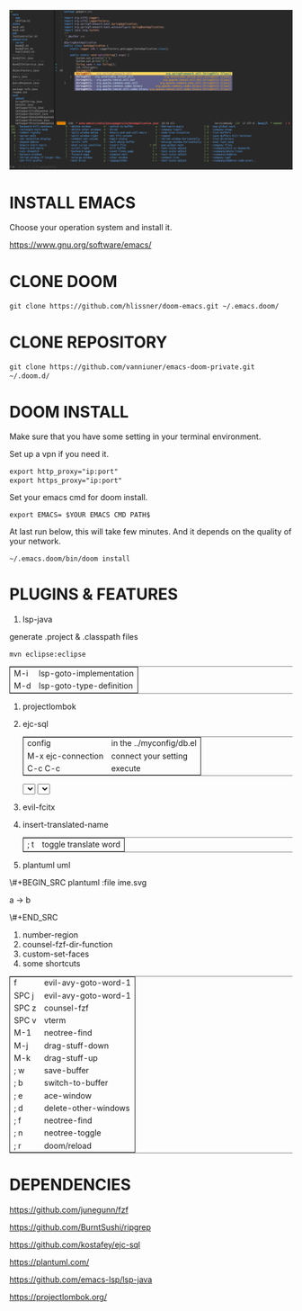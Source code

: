 ![img](tui-cut.png)


# INSTALL EMACS

Choose your operation system and install it.

<https://www.gnu.org/software/emacs/>


# CLONE DOOM

    git clone https://github.com/hlissner/doom-emacs.git ~/.emacs.doom/


# CLONE REPOSITORY

    git clone https://github.com/vanniuner/emacs-doom-private.git ~/.doom.d/


# DOOM INSTALL

Make sure that you have some setting in your terminal environment.

Set up a vpn if you need it.

    export http_proxy="ip:port"
    export https_proxy="ip:port"

Set your emacs cmd for doom install.

    export EMACS= $YOUR EMACS CMD PATH$

At last run below, this will take few minutes. And it depends on the quality of your network.

    ~/.emacs.doom/bin/doom install


# PLUGINS & FEATURES

1.  lsp-java

generate .project & .classpath files

    mvn eclipse:eclipse

<table border="2" cellspacing="0" cellpadding="6" rules="groups" frame="hsides">


<colgroup>
<col  class="org-left" />

<col  class="org-left" />
</colgroup>
<tbody>
<tr>
<td class="org-left">M-i</td>
<td class="org-left">lsp-goto-implementation</td>
</tr>


<tr>
<td class="org-left">M-d</td>
<td class="org-left">lsp-goto-type-definition</td>
</tr>
</tbody>
</table>

1.  projectlombok
2.  ejc-sql
    
    <table border="2" cellspacing="0" cellpadding="6" rules="groups" frame="hsides">
    
    
    <colgroup>
    <col  class="org-left" />
    
    <col  class="org-left" />
    </colgroup>
    <tbody>
    <tr>
    <td class="org-left">config</td>
    <td class="org-left">in the ../myconfig/db.el</td>
    </tr>
    
    
    <tr>
    <td class="org-left">M-x   ejc-connection</td>
    <td class="org-left">connect your setting</td>
    </tr>
    
    
    <tr>
    <td class="org-left">C-c  C-c</td>
    <td class="org-left">execute</td>
    </tr>
    </tbody>
    </table>

    
    <SELECT>
    
    SELECT * FROM TABLE_ORG
    
    </SELECT>
    
    <SELECT>
    
    delimiter ;
    
    COMMENT ON COLUMN TABLE_ORG.PROJECT_CODE IS '项目编码';
    
    COMMENT ON COLUMN TABLE_ORG.PERIOD IS '期间';
    
    </SELECT>

1.  evil-fcitx

2.  insert-translated-name
    
    <table border="2" cellspacing="0" cellpadding="6" rules="groups" frame="hsides">
    
    
    <colgroup>
    <col  class="org-left" />
    
    <col  class="org-left" />
    </colgroup>
    <tbody>
    <tr>
    <td class="org-left">; t</td>
    <td class="org-left">toggle translate word</td>
    </tr>
    </tbody>
    </table>
3.  plantuml uml

\\#+BEGIN\_SRC plantuml :file ime.svg

a -> b

\\#+END\_SRC

1.  number-region
2.  counsel-fzf-dir-function
3.  custom-set-faces
4.  some shortcuts

<table border="2" cellspacing="0" cellpadding="6" rules="groups" frame="hsides">


<colgroup>
<col  class="org-left" />

<col  class="org-left" />
</colgroup>
<tbody>
<tr>
<td class="org-left">f</td>
<td class="org-left">evil-avy-goto-word-1</td>
</tr>


<tr>
<td class="org-left">SPC j</td>
<td class="org-left">evil-avy-goto-word-1</td>
</tr>


<tr>
<td class="org-left">SPC z</td>
<td class="org-left">counsel-fzf</td>
</tr>


<tr>
<td class="org-left">SPC v</td>
<td class="org-left">vterm</td>
</tr>


<tr>
<td class="org-left">M-1</td>
<td class="org-left">neotree-find</td>
</tr>


<tr>
<td class="org-left">M-j</td>
<td class="org-left">drag-stuff-down</td>
</tr>


<tr>
<td class="org-left">M-k</td>
<td class="org-left">drag-stuff-up</td>
</tr>


<tr>
<td class="org-left">; w</td>
<td class="org-left">save-buffer</td>
</tr>


<tr>
<td class="org-left">; b</td>
<td class="org-left">switch-to-buffer</td>
</tr>


<tr>
<td class="org-left">; e</td>
<td class="org-left">ace-window</td>
</tr>


<tr>
<td class="org-left">; d</td>
<td class="org-left">delete-other-windows</td>
</tr>


<tr>
<td class="org-left">; f</td>
<td class="org-left">neotree-find</td>
</tr>


<tr>
<td class="org-left">; n</td>
<td class="org-left">neotree-toggle</td>
</tr>


<tr>
<td class="org-left">; r</td>
<td class="org-left">doom/reload</td>
</tr>
</tbody>
</table>


# DEPENDENCIES

<https://github.com/junegunn/fzf>

<https://github.com/BurntSushi/ripgrep>

<https://github.com/kostafey/ejc-sql>

<https://plantuml.com/>

<https://github.com/emacs-lsp/lsp-java>

<https://projectlombok.org/>

